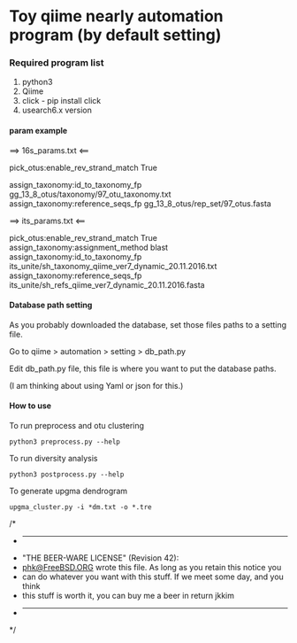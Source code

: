 
Toy qiime nearly automation program (by default setting)
========================================================

### Required program list
1. python3
2. Qiime
3. click - pip install click
4. usearch6.x version

####  param example
==> 16s_params.txt <==

pick_otus:enable_rev_strand_match True

assign_taxonomy:id_to_taxonomy_fp gg_13_8_otus/taxonomy/97_otu_taxonomy.txt
assign_taxonomy:reference_seqs_fp gg_13_8_otus/rep_set/97_otus.fasta

==> its_params.txt <==

pick_otus:enable_rev_strand_match True
assign_taxonomy:assignment_method blast
assign_taxonomy:id_to_taxonomy_fp its_unite/sh_taxonomy_qiime_ver7_dynamic_20.11.2016.txt
assign_taxonomy:reference_seqs_fp its_unite/sh_refs_qiime_ver7_dynamic_20.11.2016.fasta

#### Database path setting

As you probably downloaded the database, set those files paths to a setting file.

Go to qiime > automation > setting > db_path.py

Edit db_path.py file, this file is where you want to put the database paths.

(I am thinking about using Yaml or json for this.)


#### How to use
 
 To run preprocess and otu clustering
 
 ```python3 preprocess.py --help ```
 
 To run diversity analysis
 
 ```python3 postprocess.py --help```
 
 To generate upgma dendrogram
 
 ```upgma_cluster.py -i *dm.txt -o *.tre```



 
/*
 * ----------------------------------------------------------------------------
 * "THE BEER-WARE LICENSE" (Revision 42):
 * <phk@FreeBSD.ORG> wrote this file. As long as you retain this notice you
 * can do whatever you want with this stuff. If we meet some day, and you think
 * this stuff is worth it, you can buy me a beer in return jkkim
 * ----------------------------------------------------------------------------
 */
 
 
